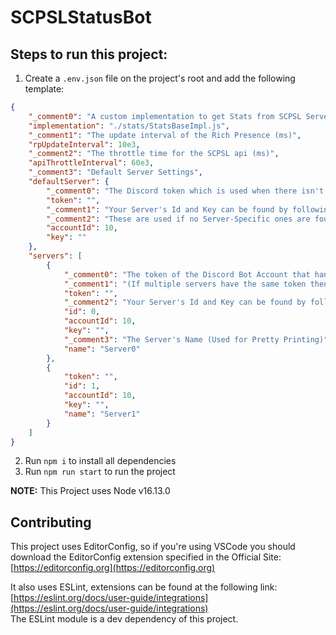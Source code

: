 # SCPSLStatusBot

## Steps to run this project:

 1. Create a `.env.json` file on the project's root and add the following template:
```json
{
    "_comment0": "A custom implementation to get Stats from SCPSL Servers",
    "implementation": "./stats/StatsBaseImpl.js",
    "_comment1": "The update interval of the Rich Presence (ms)",
    "rpUpdateInterval": 10e3,
    "_comment2": "The throttle time for the SCPSL api (ms)",
    "apiThrottleInterval": 60e3,
    "_comment3": "Default Server Settings",
    "defaultServer": {
        "_comment0": "The Discord token which is used when there isn't an SL Server-Specific one",
        "token": "",
        "_comment1": "Your Server's Id and Key can be found by following this guide: https://support.scpslgame.com/article/61",
        "_comment2": "These are used if no Server-Specific ones are found",
        "accountId": 10,
        "key": ""
    },
    "servers": [
        {
            "_comment0": "The token of the Discord Bot Account that handles this Server's Stats",
            "_comment1": "(If multiple servers have the same token then the bot will switch between them at every update)",
            "token": "",
            "_comment2": "Your Server's Id and Key can be found by following this guide: https://support.scpslgame.com/article/61",
            "id": 0,
            "accountId": 10,
            "key": "",
            "_comment3": "The Server's Name (Used for Pretty Printing)",
            "name": "Server0"
        },
        {
            "token": "",
            "id": 1,
            "accountId": 10,
            "key": "",
            "name": "Server1"
        }
    ]
}
```
 2. Run `npm i` to install all dependencies
 3. Run `npm run start` to run the project

**NOTE:** This Project uses Node v16.13.0

## Contributing

This project uses EditorConfig, so if you're using VSCode you should download
the EditorConfig extension specified in the Official Site: [https://editorconfig.org](https://editorconfig.org)

It also uses ESLint, extensions can be found at the following link: [https://eslint.org/docs/user-guide/integrations](https://eslint.org/docs/user-guide/integrations)<br>
The ESLint module is a dev dependency of this project.
